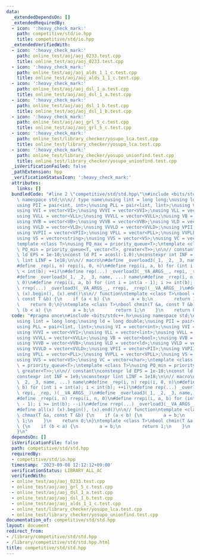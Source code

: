 ```yaml
---
data:
  _extendedDependsOn: []
  _extendedRequiredBy:
  - icon: ':heavy_check_mark:'
    path: competitive/std/io.hpp
    title: competitive/std/io.hpp
  _extendedVerifiedWith:
  - icon: ':heavy_check_mark:'
    path: online_test/aoj/aoj_0233.test.cpp
    title: online_test/aoj/aoj_0233.test.cpp
  - icon: ':heavy_check_mark:'
    path: online_test/aoj/aoj_alds_1_1_c.test.cpp
    title: online_test/aoj/aoj_alds_1_1_c.test.cpp
  - icon: ':heavy_check_mark:'
    path: online_test/aoj/aoj_dsl_1_a.test.cpp
    title: online_test/aoj/aoj_dsl_1_a.test.cpp
  - icon: ':heavy_check_mark:'
    path: online_test/aoj/aoj_dsl_1_b.test.cpp
    title: online_test/aoj/aoj_dsl_1_b.test.cpp
  - icon: ':heavy_check_mark:'
    path: online_test/aoj/aoj_grl_5_c.test.cpp
    title: online_test/aoj/aoj_grl_5_c.test.cpp
  - icon: ':heavy_check_mark:'
    path: online_test/library_checker/yosupo_lca.test.cpp
    title: online_test/library_checker/yosupo_lca.test.cpp
  - icon: ':heavy_check_mark:'
    path: online_test/library_checker/yosupo_unionfind.test.cpp
    title: online_test/library_checker/yosupo_unionfind.test.cpp
  _isVerificationFailed: false
  _pathExtension: hpp
  _verificationStatusIcon: ':heavy_check_mark:'
  attributes:
    links: []
  bundledCode: "#line 2 \"competitive/std/std.hpp\"\n#include <bits/stdc++.h>\nusing\
    \ namespace std;\n\n// type name\nusing lint = long long;\nusing ld = long double;\n\
    using PII = pair<int, int>;\nusing PLL = pair<lint, lint>;\nusing VI = vector<int>;\n\
    using VVI = vector<VI>;\nusing VVVI = vector<VVI>;\nusing VLL = vector<lint>;\n\
    using VVLL = vector<VLL>;\nusing VVVLL = vector<VVLL>;\nusing VB = vector<bool>;\n\
    using VVB = vector<VB>;\nusing VVVB = vector<VVB>;\nusing VLD = vector<ld>;\n\
    using VVLD = vector<VLD>;\nusing VVVLD = vector<VVLD>;\nusing VPII = vector<PII>;\n\
    using VVPII = vector<VPII>;\nusing VPLL = vector<PLL>;\nusing VVPLL = vector<VPLL>;\n\
    using VS = vector<string>;\nusing VVS = vector<VS>;\nusing VC = vector<char>;\n\
    template <class T>\nusing PQ_max = priority_queue<T>;\ntemplate <class T>\nusing\
    \ PQ_min = priority_queue<T, vector<T>, greater<T>>;\n\n// constant\nconstexpr\
    \ ld EPS = 1e-10;\nconst ld PI = acosl(-1.0);\nconstexpr int INF = 1e9;\nconstexpr\
    \ lint LINF = 1e18;\n\n// macro\n#define _overload3(_1, _2, _3, name, ...) name\n\
    #define _rep(i, n) repi(i, 0, n)\n#define repi(i, a, b) for (int i = int(a); i\
    \ < int(b); ++i)\n#define rep(...) _overload3(__VA_ARGS__, repi, _rep, )(__VA_ARGS__)\n\
    #define _overload3(_1, _2, _3, name, ...) name\n#define _rrep(i, n) rrepi(i, n,\
    \ 0)\n#define rrepi(i, a, b) for (int i = int(a - 1); i >= int(b); --i)\n#define\
    \ rrep(...) _overload3(__VA_ARGS__, rrepi, _rrep)(__VA_ARGS__)\n#define all(x)\
    \ (x).begin(), (x).end()\n\n// function\ntemplate <class T>\nbool chmax(T &a,\
    \ const T &b) {\n    if (a < b) {\n        a = b;\n        return 1;\n    }\n\
    \    return 0;\n}\ntemplate <class T>\nbool chmin(T &a, const T &b) {\n    if\
    \ (b < a) {\n        a = b;\n        return 1;\n    }\n    return 0;\n}\n"
  code: "#pragma once\n#include <bits/stdc++.h>\nusing namespace std;\n\n// type name\n\
    using lint = long long;\nusing ld = long double;\nusing PII = pair<int, int>;\n\
    using PLL = pair<lint, lint>;\nusing VI = vector<int>;\nusing VVI = vector<VI>;\n\
    using VVVI = vector<VVI>;\nusing VLL = vector<lint>;\nusing VVLL = vector<VLL>;\n\
    using VVVLL = vector<VVLL>;\nusing VB = vector<bool>;\nusing VVB = vector<VB>;\n\
    using VVVB = vector<VVB>;\nusing VLD = vector<ld>;\nusing VVLD = vector<VLD>;\n\
    using VVVLD = vector<VVLD>;\nusing VPII = vector<PII>;\nusing VVPII = vector<VPII>;\n\
    using VPLL = vector<PLL>;\nusing VVPLL = vector<VPLL>;\nusing VS = vector<string>;\n\
    using VVS = vector<VS>;\nusing VC = vector<char>;\ntemplate <class T>\nusing PQ_max\
    \ = priority_queue<T>;\ntemplate <class T>\nusing PQ_min = priority_queue<T, vector<T>,\
    \ greater<T>>;\n\n// constant\nconstexpr ld EPS = 1e-10;\nconst ld PI = acosl(-1.0);\n\
    constexpr int INF = 1e9;\nconstexpr lint LINF = 1e18;\n\n// macro\n#define _overload3(_1,\
    \ _2, _3, name, ...) name\n#define _rep(i, n) repi(i, 0, n)\n#define repi(i, a,\
    \ b) for (int i = int(a); i < int(b); ++i)\n#define rep(...) _overload3(__VA_ARGS__,\
    \ repi, _rep, )(__VA_ARGS__)\n#define _overload3(_1, _2, _3, name, ...) name\n\
    #define _rrep(i, n) rrepi(i, n, 0)\n#define rrepi(i, a, b) for (int i = int(a\
    \ - 1); i >= int(b); --i)\n#define rrep(...) _overload3(__VA_ARGS__, rrepi, _rrep)(__VA_ARGS__)\n\
    #define all(x) (x).begin(), (x).end()\n\n// function\ntemplate <class T>\nbool\
    \ chmax(T &a, const T &b) {\n    if (a < b) {\n        a = b;\n        return\
    \ 1;\n    }\n    return 0;\n}\ntemplate <class T>\nbool chmin(T &a, const T &b)\
    \ {\n    if (b < a) {\n        a = b;\n        return 1;\n    }\n    return 0;\n\
    }\n"
  dependsOn: []
  isVerificationFile: false
  path: competitive/std/std.hpp
  requiredBy:
  - competitive/std/io.hpp
  timestamp: '2023-09-08 12:12:12+09:00'
  verificationStatus: LIBRARY_ALL_AC
  verifiedWith:
  - online_test/aoj/aoj_0233.test.cpp
  - online_test/aoj/aoj_grl_5_c.test.cpp
  - online_test/aoj/aoj_dsl_1_a.test.cpp
  - online_test/aoj/aoj_dsl_1_b.test.cpp
  - online_test/aoj/aoj_alds_1_1_c.test.cpp
  - online_test/library_checker/yosupo_lca.test.cpp
  - online_test/library_checker/yosupo_unionfind.test.cpp
documentation_of: competitive/std/std.hpp
layout: document
redirect_from:
- /library/competitive/std/std.hpp
- /library/competitive/std/std.hpp.html
title: competitive/std/std.hpp
---
```

